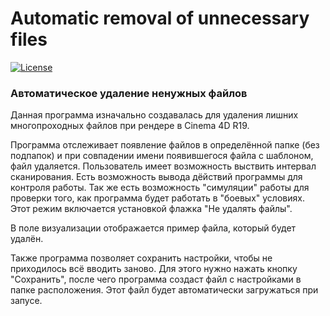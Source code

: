 # Automatic removal of unnecessary files
[![License](https://img.shields.io/badge/LICENSE-LGPL%20v3.0-green?style=flat-square&logo=Windows)](/LICENSE)
### Автоматическое удаление ненужных файлов
Данная программа изначально создавалась для удаления лишних многопроходных файлов при рендере в Cinema 4D R19. 

Программа отслеживает появление файлов в определённой папке (без подпапок) и при совпадении имени появившегося файла с шаблоном, файл удаляется. Пользователь имеет возможность выствить интервал сканирования. Есть возможность вывода дёйствий программы для контроля работы. Так же есть возможность "симуляции" работы для проверки того, как программа будет работать в "боевых" условиях. Этот режим включается установкой флажка "Не удалять файлы".

В поле визуализации отображается пример файла, который будет удалён.

Также программа позволяет сохранить настройки, чтобы не приходилось всё вводить заново. Для этого нужно нажать кнопку "Сохранить", после чего программа создаст файл с настройками в папке расположения. Этот файл будет автоматически загружаться при запусе.
